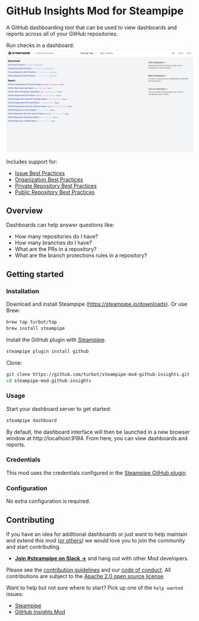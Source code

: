 # GitHub Insights Mod for Steampipe

A GitHub dashboarding tool that can be used to view dashboards and reports across all of your GitHub repositories.

Run checks in a dashboard:
![image](https://raw.githubusercontent.com/turbot/steampipe-mod-github-insights/main/docs/images/github_insight_dashboard.png)

Includes support for:
* [Issue Best Practices](https://hub.steampipe.io/mods/turbot/github_insights/controls/benchmark.issue_best_practices)
* [Organization Best Practices](https://hub.steampipe.io/mods/turbot/github_insights/controls/benchmark.org_best_practices)
* [Private Repository Best Practices](https://hub.steampipe.io/mods/turbot/github_insights/controls/benchmark.private_repo_best_practices)
* [Public Repository Best Practices](https://hub.steampipe.io/mods/turbot/github_insights/controls/benchmark.public_repo_best_practices)

## Overview

Dashboards can help answer questions like:

- How many repositories do I have?
- How many branches do I have?
- What are the PRs in a repository?
- What are the branch protections rules in a repository?

## Getting started

### Installation

Download and install Steampipe (https://steampipe.io/downloads). Or use Brew:

```sh
brew tap turbot/tap
brew install steampipe
```

Install the GitHub plugin with [Steampipe](https://steampipe.io):

```sh
steampipe plugin install github
```

Clone:

```sh
git clone https://github.com/turbot/steampipe-mod-github-insights.git
cd steampipe-mod-github-insights
```

### Usage

Start your dashboard server to get started:

```sh
steampipe dashboard
```

By default, the dashboard interface will then be launched in a new browser window at http://localhost:9194. From here, you can view dashboards and reports.

### Credentials

This mod uses the credentials configured in the [Steampipe GitHub plugin](https://hub.steampipe.io/plugins/turbot/github).

### Configuration

No extra configuration is required.

## Contributing

If you have an idea for additional dashboards or just want to help maintain and extend this mod ([or others](https://github.com/topics/steampipe-mod)) we would love you to join the community and start contributing.

- **[Join #steampipe on Slack →](https://turbot.com/community/join)** and hang out with other Mod developers.

Please see the [contribution guidelines](https://github.com/turbot/steampipe/blob/main/CONTRIBUTING.md) and our [code of conduct](https://github.com/turbot/steampipe/blob/main/CODE_OF_CONDUCT.md). All contributions are subject to the [Apache 2.0 open source license](https://github.com/turbot/steampipe-mod-github-insights/blob/main/LICENSE).

Want to help but not sure where to start? Pick up one of the `help wanted` issues:

- [Steampipe](https://github.com/turbot/steampipe/labels/help%20wanted)
- [GitHub Insights Mod](https://github.com/turbot/steampipe-mod-github-insights/labels/help%20wanted)